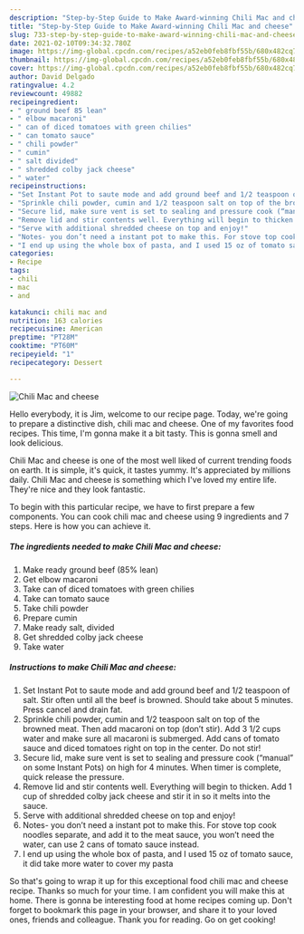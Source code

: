 ```yaml
---
description: "Step-by-Step Guide to Make Award-winning Chili Mac and cheese"
title: "Step-by-Step Guide to Make Award-winning Chili Mac and cheese"
slug: 733-step-by-step-guide-to-make-award-winning-chili-mac-and-cheese
date: 2021-02-10T09:34:32.780Z
image: https://img-global.cpcdn.com/recipes/a52eb0feb8fbf55b/680x482cq70/chili-mac-and-cheese-recipe-main-photo.jpg
thumbnail: https://img-global.cpcdn.com/recipes/a52eb0feb8fbf55b/680x482cq70/chili-mac-and-cheese-recipe-main-photo.jpg
cover: https://img-global.cpcdn.com/recipes/a52eb0feb8fbf55b/680x482cq70/chili-mac-and-cheese-recipe-main-photo.jpg
author: David Delgado
ratingvalue: 4.2
reviewcount: 49882
recipeingredient:
- " ground beef 85 lean"
- " elbow macaroni"
- " can of diced tomatoes with green chilies"
- " can tomato sauce"
- " chili powder"
- " cumin"
- " salt divided"
- " shredded colby jack cheese"
- " water"
recipeinstructions:
- "Set Instant Pot to saute mode and add ground beef and 1/2 teaspoon of salt. Stir often until all the beef is browned. Should take about 5 minutes. Press cancel and drain fat."
- "Sprinkle chili powder, cumin and 1/2 teaspoon salt on top of the browned meat. Then add macaroni on top (don’t stir). Add 3 1/2 cups water and make sure all macaroni is submerged. Add cans of tomato sauce and diced tomatoes right on top in the center. Do not stir!"
- "Secure lid, make sure vent is set to sealing and pressure cook (“manual” on some Instant Pots) on high for 4 minutes. When timer is complete, quick release the pressure."
- "Remove lid and stir contents well. Everything will begin to thicken. Add 1 cup of shredded colby jack cheese and stir it in so it melts into the sauce."
- "Serve with additional shredded cheese on top and enjoy!"
- "Notes- you don’t need a instant pot to make this. For stove top cook noodles separate, and add it to the meat sauce, you won’t need the water, can use 2 cans of tomato sauce instead."
- "I end up using the whole box of pasta, and I used 15 oz of tomato sauce, it did take more water to cover my pasta"
categories:
- Recipe
tags:
- chili
- mac
- and

katakunci: chili mac and 
nutrition: 163 calories
recipecuisine: American
preptime: "PT28M"
cooktime: "PT60M"
recipeyield: "1"
recipecategory: Dessert

---
```



![Chili Mac and cheese](https://img-global.cpcdn.com/recipes/a52eb0feb8fbf55b/680x482cq70/chili-mac-and-cheese-recipe-main-photo.jpg)

Hello everybody, it is Jim, welcome to our recipe page. Today, we're going to prepare a distinctive dish, chili mac and cheese. One of my favorites food recipes. This time, I'm gonna make it a bit tasty. This is gonna smell and look delicious.



Chili Mac and cheese is one of the most well liked of current trending foods on earth. It is simple, it's quick, it tastes yummy. It's appreciated by millions daily. Chili Mac and cheese is something which I've loved my entire life. They're nice and they look fantastic.


To begin with this particular recipe, we have to first prepare a few components. You can cook chili mac and cheese using 9 ingredients and 7 steps. Here is how you can achieve it.

<!--inarticleads1-->

##### The ingredients needed to make Chili Mac and cheese:

1. Make ready  ground beef (85% lean)
1. Get  elbow macaroni
1. Take  can of diced tomatoes with green chilies
1. Take  can tomato sauce
1. Take  chili powder
1. Prepare  cumin
1. Make ready  salt, divided
1. Get  shredded colby jack cheese
1. Take  water




<!--inarticleads2-->

##### Instructions to make Chili Mac and cheese:

1. Set Instant Pot to saute mode and add ground beef and 1/2 teaspoon of salt. Stir often until all the beef is browned. Should take about 5 minutes. Press cancel and drain fat.
1. Sprinkle chili powder, cumin and 1/2 teaspoon salt on top of the browned meat. Then add macaroni on top (don’t stir). Add 3 1/2 cups water and make sure all macaroni is submerged. Add cans of tomato sauce and diced tomatoes right on top in the center. Do not stir!
1. Secure lid, make sure vent is set to sealing and pressure cook (“manual” on some Instant Pots) on high for 4 minutes. When timer is complete, quick release the pressure.
1. Remove lid and stir contents well. Everything will begin to thicken. Add 1 cup of shredded colby jack cheese and stir it in so it melts into the sauce.
1. Serve with additional shredded cheese on top and enjoy!
1. Notes- you don’t need a instant pot to make this. For stove top cook noodles separate, and add it to the meat sauce, you won’t need the water, can use 2 cans of tomato sauce instead.
1. I end up using the whole box of pasta, and I used 15 oz of tomato sauce, it did take more water to cover my pasta




So that's going to wrap it up for this exceptional food chili mac and cheese recipe. Thanks so much for your time. I am confident you will make this at home. There is gonna be interesting food at home recipes coming up. Don't forget to bookmark this page in your browser, and share it to your loved ones, friends and colleague. Thank you for reading. Go on get cooking!
